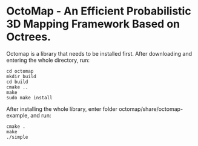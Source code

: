 OctoMap - An Efficient Probabilistic 3D Mapping Framework Based on Octrees.
===========================================================================

Octomap is a library that needs to be installed first. After downloading and entering the whole directory, run:

    cd octomap
    mkdir build
    cd build
    cmake ..
    make
    sudo make install
  
  
  
After installing the whole library, enter folder octomap/share/octomap-example, and run:

    cmake .
    make
    ./simple
